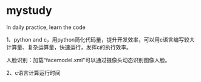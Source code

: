 # mystudy
In daily practice, learn the code

1、python and c，用python简化代码量，提升开发效率，可以用c语言编写较大计算量、复杂运算量，快速运行，发挥c的执行效率。

人脸识别：加载“facemodel.xml"可以通过摄像头动态识别图像人脸。

2、c语言计算运行时间
